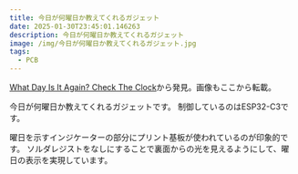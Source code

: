 ```yaml
---
title: 今日が何曜日か教えてくれるガジェット
date: 2025-01-30T23:45:01.146263
description: 今日が何曜日か教えてくれるガジェット
image: /img/今日が何曜日か教えてくれるガジェット.jpg
tags:
  - PCB
---
```

[What Day Is It Again? Check The Clock](https://hackaday.com/2025/01/22/what-day-is-it-again-check-the-clock/)から発見。画像もここから転載。

今日が何曜日か教えてくれるガジェットです。
制御しているのはESP32-C3です。

曜日を示すインジケーターの部分にプリント基板が使われているのが印象的です。
ソルダレジストをなしにすることで裏面からの光を見えるようにして、曜日の表示を実現しています。



